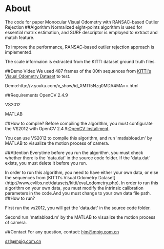 # About
The code for paper Monocular Visual Odometry with RANSAC-based Outlier Rejection
##Algorithm
 Normalized eight-points algorithm is used for essential matrix estimation, and SURF descriptor is employed to extract and match feature.
<P>To improve the performance, RANSAC-based outlier rejection approach is implemented.  

The scale informaion is extracted from the KITTI dataset ground truth files.

##Demo Video
We used 487 frames of the 00th sequences from [KITTI's Visual Odometry Dataset](http://www.cvlibs.net/datasets/kitti/eval_odometry.php) to test.

<P>Demo:http://v.youku.com/v_show/id_XMTI5Nzg0MDA4MA==.html


##Requirements
OpenCV 2.4.9 <p>  VS2012<p>MATLAB

##How to compile?
Before compiling the algorithm, you must configurate the VS2012 with OpenCV 2.4.9.[OpenCV Installment](http://wenku.baidu.com/link?url=EdbUVHnIIwq8ZQ8WPZD8oSMIj1f9kV5CJIrZ6X6CCAgBOFliBQp7IBl0q1Szc-1qADg1wNJTyUxPvY_YyNaMtBzrDaX3aCUpIJgFa0doBcy).<P>
You can use VS2012 to compile this algorithm, and run 'matlabload.m' by MATLAB to visualize the motion process of camera.

##Attention
Everytime before you run the algorithm, you must check whether there is the 'data.dat' in the source code folder. If the 'data.dat' exists, you must delete it before you run.
<P>In order to run this algorithm, you need to have either your own data, 
or else the sequences from [KITTI's Visual Odometry Dataset](http://www.cvlibs.net/datasets/kitti/eval_odometry.php).
In order to run this algorithm on your own data, you must modify the intrinsic calibration parameters in the code.And you must change to your own data file path.
##How to run? 
<p>First run the vs2012, you will get the 'data.dat' in the source code folder.
<p>Second  run 'matlabload.m' by the MATLAB to visualize the motion process of camera.






##Contact
For any question, contact: hjm@mpig.com.cn  <p>  szl@mpig.com.cn

